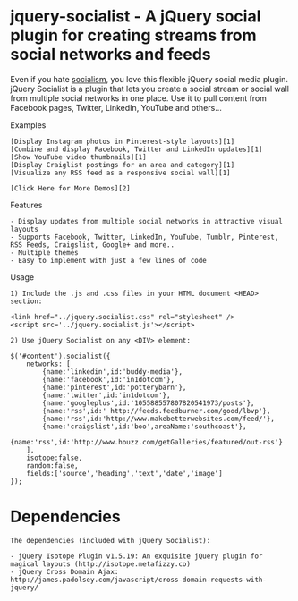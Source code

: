 jquery-socialist -  A jQuery social plugin for creating streams from social networks and feeds
================

Even if you hate <a href='http://en.wikipedia.org/wiki/Socialism'>socialism</a>, you love this flexible jQuery social media plugin.
jQuery Socialist is a plugin that lets you create a social stream or social wall from multiple social networks in one place.
Use it to pull content from Facebook pages, Twitter, LinkedIn, YouTube and others...

Examples

    [Display Instagram photos in Pinterest-style layouts][1]
    [Combine and display Facebook, Twitter and LinkedIn updates][1]
    [Show YouTube video thumbnails][1]
    [Display Craiglist postings for an area and category][1]
    [Visualize any RSS feed as a responsive social wall][1]
    
    [Click Here for More Demos][2]


Features

    - Display updates from multiple social networks in attractive visual layouts
    - Supports Facebook, Twitter, LinkedIn, YouTube, Tumblr, Pinterest, RSS Feeds, Craigslist, Google+ and more..
    - Multiple themes
    - Easy to implement with just a few lines of code


Usage

    
    1) Include the .js and .css files in your HTML document <HEAD> section:
    
    <link href="../jquery.socialist.css" rel="stylesheet" />
    <script src='../jquery.socialist.js'></script>

    2) Use jQuery Socialist on any <DIV> element:

    $('#content').socialist({
        networks: [
            {name:'linkedin',id:'buddy-media'},
            {name:'facebook',id:'in1dotcom'},
            {name:'pinterest',id:'potterybarn'},
            {name:'twitter',id:'in1dotcom'},
            {name:'googleplus',id:'105588557807820541973/posts'},
            {name:'rss',id:' http://feeds.feedburner.com/good/lbvp'},
            {name:'rss',id:'http://www.makebetterwebsites.com/feed/'},
            {name:'craigslist',id:'boo',areaName:'southcoast'},
            {name:'rss',id:'http://www.houzz.com/getGalleries/featured/out-rss'}
        ],
        isotope:false,
        random:false,
        fields:['source','heading','text','date','image']
    });


Dependencies
================

    The dependencies (included with jQuery Socialist):

    - jQuery Isotope Plugin v1.5.19: An exquisite jQuery plugin for magical layouts (http://isotope.metafizzy.co)
    - jQuery Cross Domain Ajax: http://james.padolsey.com/javascript/cross-domain-requests-with-jquery/
    

[1]: http://plugins.in1.com/socialist/demo
[2]: http://plugins.in1.com/socialist/
